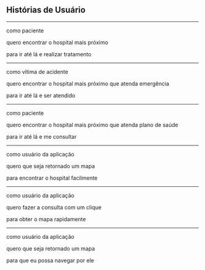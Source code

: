 ## Histórias de Usuário

------------------------
  
como paciente

quero encontrar o hospital mais próximo

para ir até lá e realizar tratamento

  ------------------------
  
como vítima de acidente

quero encontrar o hospital mais próximo que atenda emergência

para ir até lá e ser atendido

  ------------------------

como paciente

quero encontrar o hospital mais próximo que atenda plano de saúde

para ir até lá e me consultar

  ------------------------
  
como usuário da aplicação

quero que seja retornado um mapa

para encontrar o hospital facilmente

  ------------------------
  
como usuário da aplicação

quero fazer a consulta com um clique

para obter o mapa rapidamente

  ------------------------
como usuário da aplicação

quero que seja retornado um mapa

para que eu possa navegar por ele

